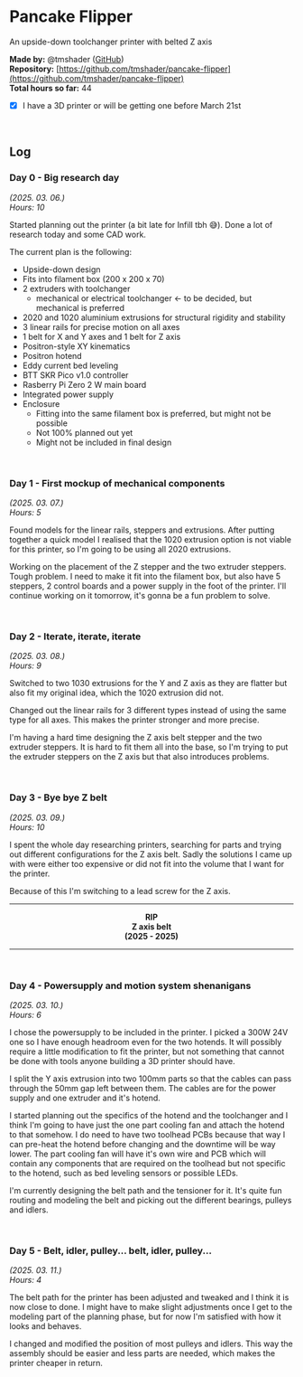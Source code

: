 # Pancake Flipper
An upside-down toolchanger printer with belted Z axis

**Made by:** @tmshader ([GitHub](https://github.com/tmshader)) <br>
**Repository:** [https://github.com/tmshader/pancake-flipper](https://github.com/tmshader/pancake-flipper) <br>
**Total hours so far:** 44

- [x] I have a 3D printer or will be getting one before March 21st

<br>

## Log

### Day 0 -  Big research day
*(2025. 03. 06.)* <br>
*Hours: 10*

Started planning out the printer (a bit late for Infill tbh 😅). Done a lot of
research today and some CAD work.

The current plan is the following:
- Upside-down design
- Fits into filament box (200 x 200 x 70)
- 2 extruders with toolchanger
  - mechanical or electrical toolchanger <- to be decided, but mechanical is
    preferred
- 2020 and 1020 aluminium extrusions for structural rigidity and stability
- 3 linear rails for precise motion on all axes
- 1 belt for X and Y axes and 1 belt for Z axis
- Positron-style XY kinematics
- Positron hotend
- Eddy current bed leveling
- BTT SKR Pico v1.0 controller
- Rasberry Pi Zero 2 W main board
- Integrated power supply
- Enclosure
  - Fitting into the same filament box is preferred, but might not be possible
  - Not 100% planned out yet
  - Might not be included in final design

<br>

### Day 1 - First mockup of mechanical components
*(2025. 03. 07.)* <br>
*Hours: 5*

Found models for the linear rails, steppers and extrusions. After putting
together a quick model I realised that the 1020 extrusion option is not viable
for this printer, so I'm going to be using all 2020 extrusions.

Working on the placement of the Z stepper and the two extruder steppers. Tough
problem. I need to make it fit into the filament box, but also have 5 steppers,
2 control boards and a power supply in the foot of the printer. I'll continue
working on it tomorrow, it's gonna be a fun problem to solve.

<br>

### Day 2 - Iterate, iterate, iterate
*(2025. 03. 08.)* <br>
*Hours: 9*

Switched to two 1030 extrusions for the Y and Z axis as they are flatter but
also fit my original idea, which the 1020 extrusion did not.

Changed out the linear rails for 3 different types instead of using the same
type for all axes. This makes the printer stronger and more precise.

I'm having a hard time designing the Z axis belt stepper and the two extruder
steppers. It is hard to fit them all into the base, so I'm trying to put the
extruder steppers on the Z axis but that also introduces problems.

<br>

### Day 3 - Bye bye Z belt
*(2025. 03. 09.)* <br>
*Hours: 10*

I spent the whole day researching printers, searching for parts and trying out
different configurations for the Z axis belt. Sadly the solutions I came up with
were either too expensive or did not fit into the volume that I want for the
printer.

Because of this I'm switching to a lead screw for the Z axis.

---

**<p align="center">RIP<br>Z axis belt<br>(2025 - 2025)</p>**

---

<br>

### Day 4 - Powersupply and motion system shenanigans
*(2025. 03. 10.)* <br>
*Hours: 6*

I chose the powersupply to be included in the printer. I picked a 300W 24V one
so I have enough headroom even for the two hotends. It will possibly require
a little modification to fit the printer, but not something that cannot be done
with tools anyone building a 3D printer should have.

I split the Y axis extrusion into two 100mm parts so that the cables can pass
through the 50mm gap left between them. The cables are for the power supply and
one extruder and it's hotend.

I started planning out the specifics of the hotend and the toolchanger and I
think I'm going to have just the one part cooling fan and attach the hotend to
that somehow. I do need to have two toolhead PCBs because that way I can
pre-heat the hotend before changing and the downtime will be way lower. The part
cooling fan will have it's own wire and PCB which will contain any components
that are required on the toolhead but not specific to the hotend, such as bed
leveling sensors or possible LEDs.

I'm currently designing the belt path and the tensioner for it. It's quite fun
routing and modeling the belt and picking out the different bearings, pulleys
and idlers.

<br>

### Day 5 - Belt, idler, pulley... belt, idler, pulley...
*(2025. 03. 11.)* <br>
*Hours: 4*

The belt path for the printer has been adjusted and tweaked and I think it is
now close to done. I might have to make slight adjustments once I get to the
modeling part of the planning phase, but for now I'm satisfied with how it looks
and behaves.

I changed and modified the position of most pulleys and idlers. This way the
assembly should be easier and less parts are needed, which makes the printer
cheaper in return.